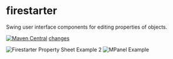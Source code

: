 # firestarter
Swing user interface components for editing properties of objects.

[![Maven Central](https://maven-badges.herokuapp.com/maven-central/com.googlecode.blaisemath/firestarter/badge.svg)](https://maven-badges.herokuapp.com/maven-central/com.googlecode.blaisemath/firestarter) [changes](https://github.com/triathematician/firestarter/wiki/firestarter-change-log)

![Firestarter Property Sheet Example 2](../../wiki/FirestarterPropertySheet_Filtered.png)
![MPanel Example](../../wiki/MPanel.png)
